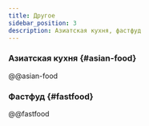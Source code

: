 ```yaml
---
title: Другое
sidebar_position: 3
description: Азиатская кухня, фастфуд
---
```


### Азиатская кухня {#asian-food}

@@asian-food

### Фастфуд {#fastfood}

@@fastfood
